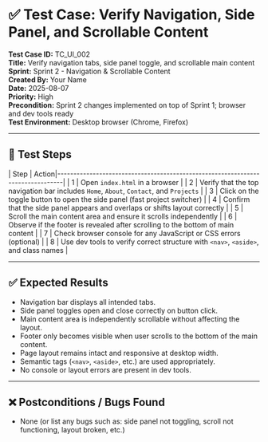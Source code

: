 # ✅ Test Case: Verify Navigation, Side Panel, and Scrollable Content

**Test Case ID:** TC_UI_002  
**Title:** Verify navigation tabs, side panel toggle, and scrollable main content  
**Sprint:** Sprint 2 - Navigation & Scrollable Content  
**Created By:** Your Name  
**Date:** 2025-08-07  
**Priority:** High  
**Precondition:** Sprint 2 changes implemented on top of Sprint 1; browser and dev tools ready  
**Test Environment:** Desktop browser (Chrome, Firefox)

---

## 🧪 Test Steps

| Step | Action|--------------------------------------------------------------------------------|
| 1    | Open `index.html` in a browser                                                         |
| 2    | Verify that the top navigation bar includes `Home`, `About`, `Contact`, and `Projects` |
| 3    | Click on the toggle button to open the side panel (fast project switcher)              |
| 4    | Confirm that the side panel appears and overlaps or shifts layout correctly            |
| 5    | Scroll the main content area and ensure it scrolls independently                       |
| 6    | Observe if the footer is revealed after scrolling to the bottom of main content        |
| 7    | Check browser console for any JavaScript or CSS errors (optional)                      |
| 8    | Use dev tools to verify correct structure with `<nav>`, `<aside>`, and class names     |

---

## ✅ Expected Results

- Navigation bar displays all intended tabs.
- Side panel toggles open and close correctly on button click.
- Main content area is independently scrollable without affecting the layout.
- Footer only becomes visible when user scrolls to the bottom of the main content.
- Page layout remains intact and responsive at desktop width.
- Semantic tags (`<nav>`, `<aside>`, etc.) are used appropriately.
- No console or layout errors are present in dev tools.

---

## ❌ Postconditions / Bugs Found

- None (or list any bugs such as: side panel not toggling, scroll not functioning, layout broken, etc.)
